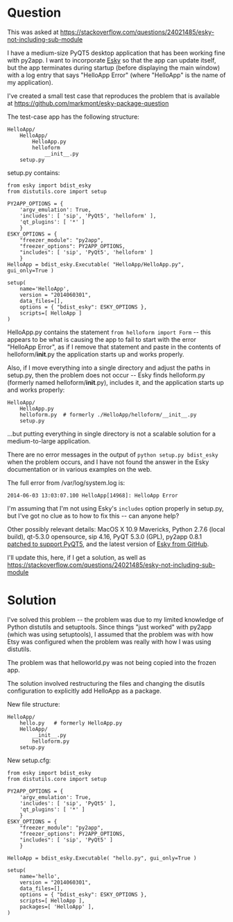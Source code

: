 # Question

This was asked at https://stackoverflow.com/questions/24021485/esky-not-including-sub-module

I have a medium-size PyQT5 desktop application that has been working fine with py2app.  I want to incorporate [Esky](https://pypi.python.org/pypi/esky) so that the app can update itself, but the app terminates during startup (before displaying the main window) with a log entry that says "HelloApp Error" (where "HelloApp" is the name of my application).

I've created a small test case that reproduces the problem that is available at https://github.com/markmont/esky-package-question

The test-case app has the following structure:

    HelloApp/
        HelloApp/
            HelloApp.py
            helloform
                __init__.py
        setup.py

setup.py contains:

    from esky import bdist_esky
    from distutils.core import setup
    
    PY2APP_OPTIONS = {
        'argv_emulation': True,
        'includes': [ 'sip', 'PyQt5', 'helloform' ],
        'qt_plugins': [ '*' ]
        }
    ESKY_OPTIONS = {
        "freezer_module": "py2app",
        "freezer_options": PY2APP_OPTIONS,
        "includes": [ 'sip', 'PyQt5', 'helloform' ]
        }
    HelloApp = bdist_esky.Executable( "HelloApp/HelloApp.py", gui_only=True )
    
    setup(
        name='HelloApp',
        version = "2014060301",
        data_files=[],
        options = { "bdist_esky": ESKY_OPTIONS },
        scripts=[ HelloApp ]
    )

HelloApp.py contains the statement `from helloform import Form` -- this appears to be what is causing the app to fail to start with the error "HelloApp Error", as if I remove that statement and paste in the contents of helloform/__init__.py the application starts up and works properly.

Also, if I move everything into a single directory and adjust the paths in setup.py, then the problem does not occur -- Esky finds helloform.py (formerly named helloform/__init__.py), includes it, and the application starts up and works properly:

    HelloApp/
        HelloApp.py
        helloform.py  # formerly ./HelloApp/helloform/__init__.py
        setup.py

...but putting everything in single directory is not a scalable solution for a medium-to-large application.

There are no error messages in the output of `python setup.py bdist_esky` when the problem occurs, and I have not found the answer in the Esky documentation or in various examples on the web.

The full error from /var/log/system.log is:

    2014-06-03 13:03:07.100 HelloApp[14968]: HelloApp Error

I'm assuming that I'm not using Esky's `includes` option properly in setup.py, but I've got no clue as to how to fix this -- can anyone help?

Other possibly relevant details:  MacOS X 10.9 Mavericks, Python 2.7.6 (local build), qt-5.3.0 opensource, sip 4.16, PyQT 5.3.0 (GPL), py2app 0.8.1 [patched to support PyQT5](https://bitbucket.org/ronaldoussoren/py2app/pull-request/7/add-support-for-pyqt5-to-sip-recipe/diff), and the latest version of [Esky from GitHub](https://github.com/cloudmatrix/esky).

I'll update this, here, if I get a solution, as well as https://stackoverflow.com/questions/24021485/esky-not-including-sub-module


# Solution

I've solved this problem -- the problem was due to my limited knowledge of Python distutils and setuptools.  Since things "just worked" with py2app (which was using setuptools), I assumed that the problem was with how Etsy was configured when the problem was really with how I was using distutils.

The problem was that helloworld.py was not being copied into the frozen app.

The solution involved restructuring the files and changing the disutils configuration to explicitly add HelloApp as a package.

New file structure:

    HelloApp/
        hello.py   # formerly HelloApp.py
        HelloApp/
            __init__.py
            helloform.py
        setup.py

New setup.cfg:

    from esky import bdist_esky
    from distutils.core import setup
    
    PY2APP_OPTIONS = {
        'argv_emulation': True,
        'includes': [ 'sip', 'PyQt5' ],
        'qt_plugins': [ '*' ]
        }
    ESKY_OPTIONS = {
        "freezer_module": "py2app",
        "freezer_options": PY2APP_OPTIONS,
        "includes": [ 'sip', 'PyQt5' ]
        }
    
    HelloApp = bdist_esky.Executable( "hello.py", gui_only=True )
    
    setup(
        name='hello',
        version = "2014060301",
        data_files=[],
        options = { "bdist_esky": ESKY_OPTIONS },
        scripts=[ HelloApp ],
        packages=[ 'HelloApp' ],
    )


